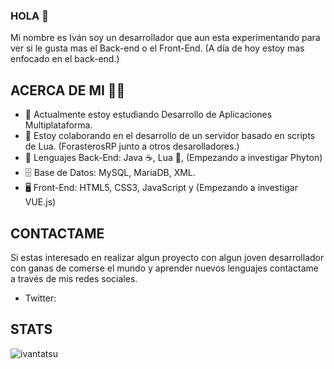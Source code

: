 ### HOLA 👋

Mi nombre es Iván soy un desarrollador que aun esta experimentando para ver si le gusta mas el Back-end o el Front-End. (A día de hoy estoy mas enfocado en el back-end.)


## ACERCA DE MI 🙋‍♂️

- 📖 Actualmente estoy estudiando Desarrollo de Aplicaciones Multiplataforma.
- 👯 Estoy colaborando en el desarrollo de un servidor basado en scripts de Lua. (ForasterosRP junto a otros desarolladores.)
- 👾 Lenguajes Back-End: Java ☕️, Lua 🔵, (Empezando a investigar Phyton)
- 🗄 Base de Datos: MySQL, MariaDB, XML.
- 🖥 Front-End: HTML5, CSS3, JavaScript y (Empezando a investigar VUE.js)

## CONTACTAME

Si estas interesado en realizar algun proyecto con algun joven desarrollador con ganas de comerse el mundo y aprender nuevos lenguajes contactame a través de mis redes sociales.

  - Twitter: 


## STATS

<p><img align="left" src="https://github-readme-stats.vercel.app/api/top-langs?username=ivantatsu&show_icons=true&locale=en&theme=tokyonight" alt="ivantatsu" /></p>
